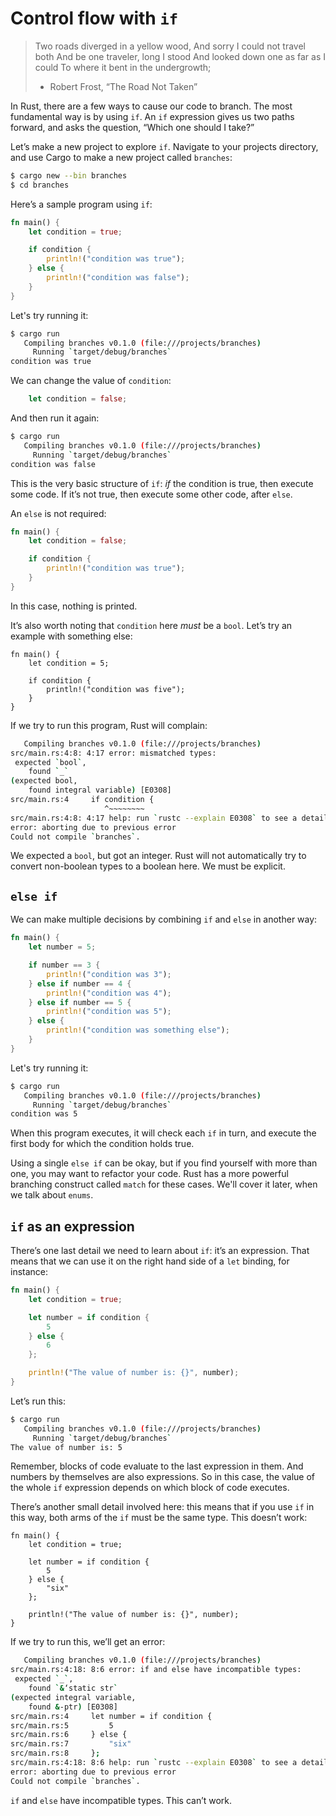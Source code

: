 # Control flow with `if`

> Two roads diverged in a yellow wood,
> And sorry I could not travel both
> And be one traveler, long I stood
> And looked down one as far as I could
> To where it bent in the undergrowth;
>
> - Robert Frost, “The Road Not Taken”

In Rust, there are a few ways to cause our code to branch. The most fundamental
way is by using `if`. An `if` expression gives us two paths forward, and asks
the question, “Which one should I take?”

Let’s make a new project to explore `if`. Navigate to your projects directory,
and use Cargo to make a new project called `branches`:

```bash
$ cargo new --bin branches
$ cd branches
```

Here’s a sample program using `if`:

```rust
fn main() {
    let condition = true;

    if condition {
        println!("condition was true");
    } else {
        println!("condition was false");
    }
}
```

Let's try running it:

```bash
$ cargo run
   Compiling branches v0.1.0 (file:///projects/branches)
     Running `target/debug/branches`
condition was true
```

We can change the value of `condition`:

```rust
    let condition = false;
```

And then run it again:

```bash
$ cargo run
   Compiling branches v0.1.0 (file:///projects/branches)
     Running `target/debug/branches`
condition was false
```

This is the very basic structure of `if`: _if_ the condition is true, then
execute some code. If it’s not true, then execute some other code, after
`else`.

An `else` is not required:

```rust
fn main() {
    let condition = false;

    if condition {
        println!("condition was true");
    }
}
```

In this case, nothing is printed.

It’s also worth noting that `condition` here _must_ be a `bool`. Let’s try an
example with something else:

```rust,ignore
fn main() {
    let condition = 5;

    if condition {
        println!("condition was five");
    }
}
```

If we try to run this program, Rust will complain:

```bash
   Compiling branches v0.1.0 (file:///projects/branches)
src/main.rs:4:8: 4:17 error: mismatched types:
 expected `bool`,
    found `_`
(expected bool,
    found integral variable) [E0308]
src/main.rs:4     if condition {
                     ^~~~~~~~~
src/main.rs:4:8: 4:17 help: run `rustc --explain E0308` to see a detailed explanation
error: aborting due to previous error
Could not compile `branches`.
```

We expected a `bool`, but got an integer. Rust will not automatically try to convert non-boolean types to a boolean here. We must be explicit.

## `else if`

We can make multiple decisions by combining `if` and `else` in another way:

```rust
fn main() {
    let number = 5;

    if number == 3 {
        println!("condition was 3");
    } else if number == 4 {
        println!("condition was 4");
    } else if number == 5 {
        println!("condition was 5");
    } else {
        println!("condition was something else");
    }
}
```

Let's try running it:

```bash
$ cargo run
   Compiling branches v0.1.0 (file:///projects/branches)
     Running `target/debug/branches`
condition was 5
```

When this program executes, it will check each `if` in turn, and execute the
first body for which the condition holds true.

Using a single `else if` can be okay, but if you find yourself with more than one,
you may want to refactor your code. Rust has a more powerful branching construct
called `match` for these cases. We'll cover it later, when we talk about `enums`.

## `if` as an expression

There’s one last detail we need to learn about `if`: it’s an expression. That means
that we can use it on the right hand side of a `let` binding, for instance:

```rust
fn main() {
    let condition = true;

    let number = if condition {
        5
    } else {
        6
    };

    println!("The value of number is: {}", number);
}
```

Let’s run this:

```bash
$ cargo run
   Compiling branches v0.1.0 (file:///projects/branches)
     Running `target/debug/branches`
The value of number is: 5
```

Remember, blocks of code evaluate to the last expression in them. And numbers
by themselves are also expressions. So in this case, the value of the whole
`if` expression depends on which block of code executes.

There’s another small detail involved here: this means that if you use `if`
in this way, both arms of the `if` must be the same type. This doesn’t work:

```rust,ignore
fn main() {
    let condition = true;

    let number = if condition {
        5
    } else {
        "six"
    };

    println!("The value of number is: {}", number);
}
```

If we try to run this, we’ll get an error:

```bash
   Compiling branches v0.1.0 (file:///projects/branches)
src/main.rs:4:18: 8:6 error: if and else have incompatible types:
 expected `_`,
    found `&‘static str`
(expected integral variable,
    found &-ptr) [E0308]
src/main.rs:4     let number = if condition {
src/main.rs:5         5
src/main.rs:6     } else {
src/main.rs:7         "six"
src/main.rs:8     };
src/main.rs:4:18: 8:6 help: run `rustc --explain E0308` to see a detailed explanation
error: aborting due to previous error
Could not compile `branches`.
```

`if` and `else` have incompatible types. This can’t work.
